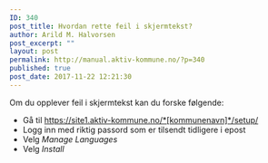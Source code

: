 ```yaml
---
ID: 340
post_title: Hvordan rette feil i skjermtekst?
author: Arild M. Halvorsen
post_excerpt: ""
layout: post
permalink: http://manual.aktiv-kommune.no/?p=340
published: true
post_date: 2017-11-22 12:21:30
---
```

Om du opplever feil i skjermtekst kan du forske følgende:

- Gå til https://site1.aktiv-kommune.no/*[kommunenavn]*/setup/
- Logg inn med riktig passord som er tilsendt tidligere i epost
- Velg *Manage Languages*
- Velg *Install*